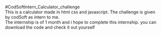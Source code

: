 #CodSoftIntern_Calculator_challenge <br>
This is a calculator made in html css and javascript. The challenge is given by codSoft as intern to me. <br> The internship is of 1 month and i hope to complete this internship. you can download the code and check it out yourself
